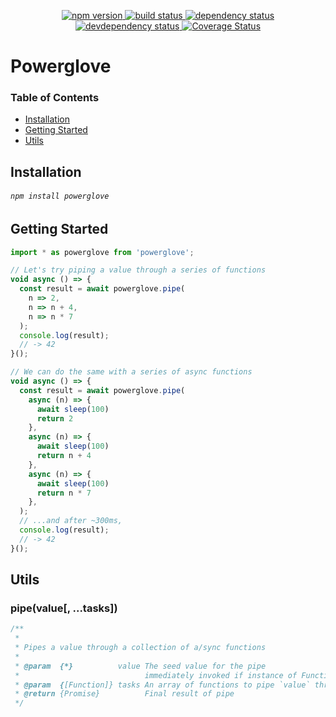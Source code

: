 <p align="center">
  <a href="http://badge.fury.io/js/powerglove">
    <img alt="npm version" src="https://badge.fury.io/js/powerglove.svg" />
  </a>
  <a href="https://travis-ci.org/jozanza/powerglove">
    <img alt="build status" src="https://travis-ci.org/jozanza/powerglove.svg" />
  </a>
  <a href="https://david-dm.org/jozanza/powerglove">
    <img alt="dependency status" src="https://david-dm.org/jozanza/powerglove.svg" />
  </a>
  <a href="https://david-dm.org/jozanza/powerglove#info=devDependencies">
    <img alt="devdependency status" src="https://david-dm.org/jozanza/powerglove/dev-status.svg" />
  </a>
  <a href='https://coveralls.io/github/jozanza/powerglove?branch=master'>
    <img src='https://coveralls.io/repos/jozanza/powerglove/badge.svg?branch=master&service=github' alt='Coverage Status' />
  </a>
</p>

# Powerglove

### Table of Contents

- [Installation](#installation)
- [Getting Started](#getting-started)
- [Utils](#API)

Installation
------------

###### `npm install powerglove`

Getting Started
---------------

```js
import * as powerglove from 'powerglove';

// Let's try piping a value through a series of functions
void async () => {
  const result = await powerglove.pipe(
    n => 2,
    n => n + 4,
    n => n * 7
  );
  console.log(result);
  // -> 42
}();

// We can do the same with a series of async functions
void async () => {
  const result = await powerglove.pipe(
    async (n) => {
      await sleep(100)
      return 2
    },
    async (n) => {
      await sleep(100)
      return n + 4
    },
    async (n) => {
      await sleep(100)
      return n * 7
    },
  );
  // ...and after ~300ms,
  console.log(result);
  // -> 42
}();
```

Utils
-----

### pipe(value[, ...tasks])
```js
/**
 *
 * Pipes a value through a collection of a/sync functions
 *
 * @param  {*}          value The seed value for the pipe
 *                            immediately invoked if instance of Function
 * @param  {[Function]} tasks An array of functions to pipe `value` through
 * @return {Promise}          Final result of pipe
 */
```
